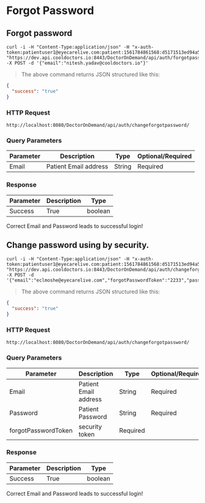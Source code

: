 

# Forgot Password

## Forgot password 


```shell
curl -i -H "Content-Type:application/json" -H "x-auth-token:patientuser1@eyecarelive.com:patient:1561784861568:d5171513ed94a5fafb354f6f8688b751" "https://dev.api.cooldoctors.io:8443/DoctorOnDemand/api/auth/forgotpassword" -X POST -d '{"email":"nitesh.yadav@cooldoctors.io"}'
```
> The above command returns JSON structured like this:

```json
{
  "success": "true"
}
```
### HTTP Request

`http://localhost:8080/DoctorOnDemand/api/auth/changeforgotpassword/
`
### Query Parameters

Parameter |  Description | Type | Optional/Required
--------- | ------------ | ---- | ----------------
Email | Patient Email address | String | Required

### Response

Parameter |  Description | Type 
--------- | ------------ | ---- 
Success | True | boolean 


<aside class="notice">
 Correct Email and Password leads to successful login!
</aside>


## Change password using by security.

```shell
curl -i -H "Content-Type:application/json" -H "x-auth-token:patientuser1@eyecarelive.com:patient:1561784861568:d5171513ed94a5fafb354f6f8688b751" "https://dev.api.cooldoctors.io:8443/DoctorOnDemand/api/auth/changeforgotpassword" -X POST -d '{"email":"eclmoshe@eyecarelive.com","forgotPasswordToken":"2233","password":"demo1234"}'
```
> The above command returns JSON structured like this:

```json
{
  "success": "true"
}
```
### HTTP Request

`http://localhost:8080/DoctorOnDemand/api/auth/changeforgotpassword/
`
### Query Parameters

Parameter |  Description | Type | Optional/Required
--------- | ------------ | ---- | ----------------
Email | Patient Email address | String | Required
Password | Patient Password | String | Required
forgotPasswordToken | security token | Required

### Response

Parameter |  Description | Type 
--------- | ------------ | ---- 
Success | True | boolean 


<aside class="notice">
 Correct Email and Password leads to successful login!
</aside>